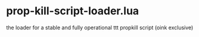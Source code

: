 # prop-kill-script-loader.lua
the loader for a stable and fully operational ttt propkill script (oink exclusive)
